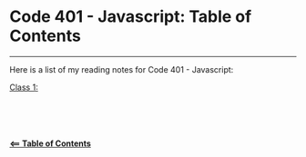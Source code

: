 # Code 401 - Javascript: Table of Contents  

-----

Here is a list of my reading notes for Code 401 - Javascript:

[Class 1: ](class-01.md)

\
\
\
\
[**<== Table of Contents**](../README.md)
